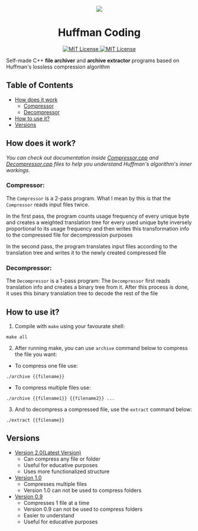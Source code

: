 <p align="center">
  <img src="https://github.com/e-hengirmen/Huffman_Coding/blob/master/images/logo.png">
</p>

<h1 align="center">Huffman Coding</h1>

<p align="center">
  <a href="https://github.com/e-hengirmen/Huffman_Coding/blob/master/LICENSE">
    <img src="https://img.shields.io/github/license/e-hengirmen/Huffman_Coding"
      alt="MIT License" />
  </a>
  <a href="https://www.linkedin.com/in/ersel-hengirmen/">
    <img src="https://img.shields.io/badge/-LinkedIn-black.svg?style=plastic-square&logo=linkedin&colorB=555"
      alt="MIT License" />
  </a>
</p>

Self-made C++ **file archiver** and **archive extractor** programs based on Huffman's lossless compression algorithm
## Table of Contents

* [How does it work](#how-does-it-work)
  * [Compressor](#compressor)
  * [Decompressor](#decompressor)
* [How to use it?](#how-to-use-it)
* [Versions](#versions)

## How does it work?
_You can check out documentation inside [Compressor.cpp](https://github.com/e-hengirmen/Huffman_Coding/blob/master/Compressor.cpp) and [Decompressor.cpp](https://github.com/e-hengirmen/Huffman_Coding/blob/master/Decompressor.cpp) files to help you understand Huffman's algorithm's inner workings._
### Compressor:
The `Compressor` is a 2-pass program. What I mean by this is that the `Compressor` reads input files twice.

In the first pass, the program counts usage frequency of every unique byte and creates a weighted translation tree for every used unique byte inversely proportional to its usage frequency and then writes this transformation info to the compressed file for decompression purposes

In the second pass, the program translates input files according to the translation tree and writes it to the newly created compressed file

### Decompressor:
The `Decompressor` is a 1-pass program:
The `Decompressor` first reads translation info and creates a binary tree from it. After this process is done, it uses this binary translation tree to decode the rest of the file

## How to use it?
1. Compile with `make` using your favourate shell:
```
make all
```
2. After running make, you can use `archive` command below to compress the file you want:
* To compress one file use:
```
./archive {{filename}}
```
* To compress multiple files use:

```
./archive {{filename1}} {{filename2}} ...
```
3.  And to decompress a compressed file, use the `extract` command below:
```
./extract {{filename}}
```
## Versions
* [Version 2.0(Latest Version)](https://github.com/e-hengirmen/Huffman_Coding/tree/Version-2.0)
  * Can compress any file or folder
  * Useful for educative purposes
  * Uses more functionalized structure
* [Version 1.0](https://github.com/e-hengirmen/Huffman_Coding/tree/Version-1.0) 
  * Compresses multiple files 
  * Version 1.0 can not be used to compress folders
* [Version 0.9](https://github.com/e-hengirmen/Huffman_Coding/tree/Version-0.9) 
  * Compresses 1 file at a time
  * Version 0.9 can not be used to compress folders
  * Easier to understand
  * Useful for educative purposes
